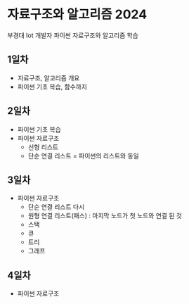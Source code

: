 # 자료구조와 알고리즘 2024
부경대 Iot 개발자 파이썬 자료구조와 알고리즘 학습

## 1일차
- 자료구조, 알고리즘 개요
- 파이썬 기초 복습, 함수까지

## 2일차
- 파이썬 기초 복습
- 파이썬 자료구조
    - 선형 리스트
    - 단순 연결 리스트 = 파이썬의 리스트와 동일

## 3일차
- 파이썬 자료구조
    - 단순 연결 리스트 다시
    - 원형 연결 리스트(패스) : 마지막 노드가 첫 노드와 연결 된 것
    - 스택
    - 큐
    - 트리
    - 그래프

## 4일차
- 파이썬 자료구조